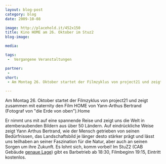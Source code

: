 ```yaml
---
layout: blog-post
category: blog
date: 2009-10-08

image: http://placehold.it/452x150
title: Kino HOME am 26. Oktober im Stuz2
blog-image:  

media: 

tags:
 -  Vergangene Veranstaltungen

partner:
 -  
short:
 - Am Montag 26. Oktober startet der Filmzyklus von project21 und zeigt zusammen mit eaternity den Film HOME von Yann-Arthus Bertrand. Im StuZ2 (CAB Gebäude [Read more...][2]) gibt es Barbetrieb ab 18:30, Filmbeginn 19:15, Eintritt kostenlos

---
```


 Am Montag 26. Oktober startet der Filmzyklus von project21 und zeigt zusammen mit eaternity den Film HOME von Yann-Arthus Bertrand (Fotograf von "die Erde von oben").Home

Er nimmt uns mit auf eine spannende Reise und zeigt uns die Welt in atemberaubenden Bildern aus über 50 Ländern. Auf eindrückliche Weise zeigt Yann Arthus Bertrand, wie der Mensch getrieben von seinen Bedürfnissen, das Landschaftsbild je länger desto stärker prägt und lässt uns teilhaben an seiner Faszination für die Natur, aber auch an seinen Sorgen um ihre Zukunft. Es lohnt sich, komm vorbei! Im StuZ2 (CAB Gebäude [genaue Lage][1]) gibt es Barbetrieb ab 18:30, Filmbeginn 19:15, Eintritt kostenlos. 

[1]: http://www.filmstelle.ethz.ch/kontakt/
